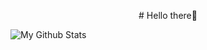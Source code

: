<p align="center">
# Hello there👋
</p>


![My Github Stats](https://github-readme-stats.vercel.app/api?username=yellowface233&hide=[%22issues%22]&show_icons=true)
